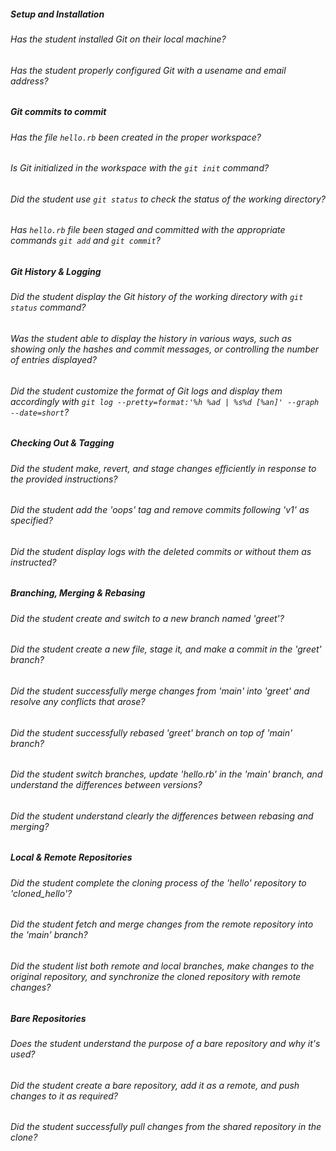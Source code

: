 
##### Setup and Installation

###### Has the student installed Git on their local machine?

###### Has the student properly configured Git with a usename and email address?

##### Git commits to commit

###### Has the file `hello.rb` been created in the proper workspace?

###### Is Git initialized in the workspace with the `git init` command?

###### Did the student use `git status` to check the status of the working directory?

###### Has `hello.rb` file been staged and committed with the appropriate commands `git add` and `git commit`?

##### Git History & Logging

###### Did the student display the Git history of the working directory with `git status` command?

###### Was the student able to display the history in various ways, such as showing only the hashes and commit messages, or controlling the number of entries displayed?

###### Did the student customize the format of Git logs and display them accordingly with `git log --pretty=format:'%h %ad | %s%d [%an]' --graph --date=short`?

##### Checking Out & Tagging

###### Did the student make, revert, and stage changes efficiently in response to the provided instructions?

###### Did the student add the 'oops' tag and remove commits following 'v1' as specified?

###### Did the student display logs with the deleted commits or without them as instructed?

##### Branching, Merging & Rebasing

###### Did the student create and switch to a new branch named 'greet'?

###### Did the student create a new file, stage it, and make a commit in the 'greet' branch?

###### Did the student successfully merge changes from 'main' into 'greet' and resolve any conflicts that arose?

###### Did the student successfully rebased 'greet' branch on top of 'main' branch?

###### Did the student switch branches, update 'hello.rb' in the 'main' branch, and understand the differences between versions?

###### Did the student understand clearly the differences between rebasing and merging?

##### Local & Remote Repositories

###### Did the student complete the cloning process of the 'hello' repository to 'cloned_hello'?

###### Did the student fetch and merge changes from the remote repository into the 'main' branch?

###### Did the student list both remote and local branches, make changes to the original repository, and synchronize the cloned repository with remote changes?

##### Bare Repositories

###### Does the student understand the purpose of a bare repository and why it's used?

###### Did the student create a bare repository, add it as a remote, and push changes to it as required?

###### Did the student successfully pull changes from the shared repository in the clone?
